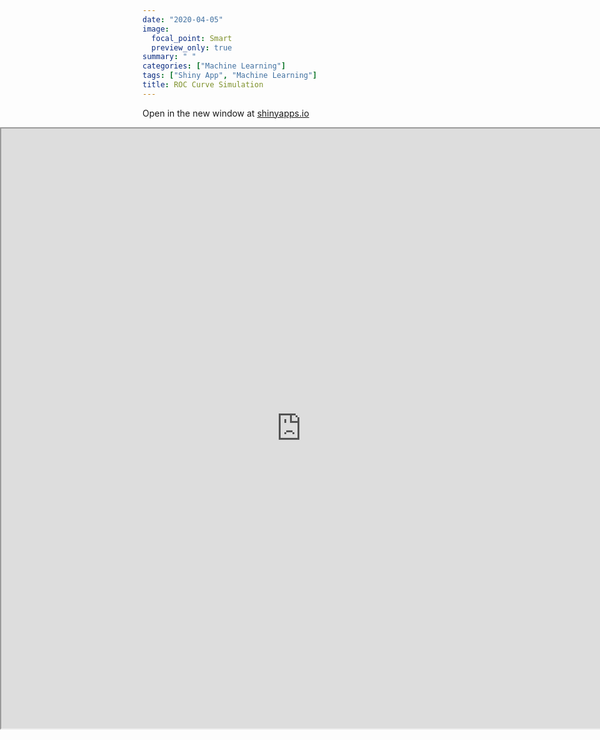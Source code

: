 ```yaml
---
date: "2020-04-05"
image:
  focal_point: Smart
  preview_only: true
summary: " "
categories: ["Machine Learning"]
tags: ["Shiny App", "Machine Learning"]
title: ROC Curve Simulation
---
```


Open in the new window at [shinyapps.io](https://ruslankl.shinyapps.io/roc_simulation/)


<iframe src="https://ruslankl.shinyapps.io/roc_simulation/" height=900" frameborder="1" style="height: 960px; width: 100vw; position: relative; left: 50%; right: 50%; margin-left: -50vw; margin-right: -50vw;"></iframe>